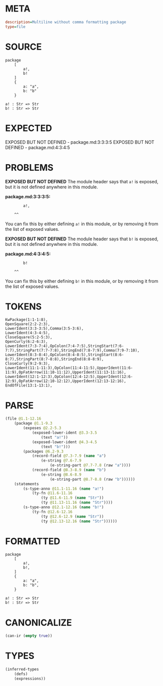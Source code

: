 # META
~~~ini
description=Multiline without comma formatting package
type=file
~~~
# SOURCE
~~~roc
package
	[
		a!,
		b!
	]
	{
		a: "a",
		b: "b"
	}

a! : Str => Str
b! : Str => Str
~~~
# EXPECTED
EXPOSED BUT NOT DEFINED - package.md:3:3:3:5
EXPOSED BUT NOT DEFINED - package.md:4:3:4:5
# PROBLEMS
**EXPOSED BUT NOT DEFINED**
The module header says that `a!` is exposed, but it is not defined anywhere in this module.

**package.md:3:3:3:5:**
```roc
		a!,
```
		^^
You can fix this by either defining `a!` in this module, or by removing it from the list of exposed values.

**EXPOSED BUT NOT DEFINED**
The module header says that `b!` is exposed, but it is not defined anywhere in this module.

**package.md:4:3:4:5:**
```roc
		b!
```
		^^
You can fix this by either defining `b!` in this module, or by removing it from the list of exposed values.

# TOKENS
~~~zig
KwPackage(1:1-1:8),
OpenSquare(2:2-2:3),
LowerIdent(3:3-3:5),Comma(3:5-3:6),
LowerIdent(4:3-4:5),
CloseSquare(5:2-5:3),
OpenCurly(6:2-6:3),
LowerIdent(7:3-7:4),OpColon(7:4-7:5),StringStart(7:6-7:7),StringPart(7:7-7:8),StringEnd(7:8-7:9),Comma(7:9-7:10),
LowerIdent(8:3-8:4),OpColon(8:4-8:5),StringStart(8:6-8:7),StringPart(8:7-8:8),StringEnd(8:8-8:9),
CloseCurly(9:2-9:3),
LowerIdent(11:1-11:3),OpColon(11:4-11:5),UpperIdent(11:6-11:9),OpFatArrow(11:10-11:12),UpperIdent(11:13-11:16),
LowerIdent(12:1-12:3),OpColon(12:4-12:5),UpperIdent(12:6-12:9),OpFatArrow(12:10-12:12),UpperIdent(12:13-12:16),
EndOfFile(13:1-13:1),
~~~
# PARSE
~~~clojure
(file @1.1-12.16
	(package @1.1-9.3
		(exposes @2.2-5.3
			(exposed-lower-ident @3.3-3.5
				(text "a!"))
			(exposed-lower-ident @4.3-4.5
				(text "b!")))
		(packages @6.2-9.3
			(record-field @7.3-7.9 (name "a")
				(e-string @7.6-7.9
					(e-string-part @7.7-7.8 (raw "a"))))
			(record-field @8.3-8.9 (name "b")
				(e-string @8.6-8.9
					(e-string-part @8.7-8.8 (raw "b"))))))
	(statements
		(s-type-anno @11.1-11.16 (name "a!")
			(ty-fn @11.6-11.16
				(ty @11.6-11.9 (name "Str"))
				(ty @11.13-11.16 (name "Str"))))
		(s-type-anno @12.1-12.16 (name "b!")
			(ty-fn @12.6-12.16
				(ty @12.6-12.9 (name "Str"))
				(ty @12.13-12.16 (name "Str"))))))
~~~
# FORMATTED
~~~roc
package
	[
		a!,
		b!,
	]
	{
		a: "a",
		b: "b",
	}

a! : Str => Str
b! : Str => Str
~~~
# CANONICALIZE
~~~clojure
(can-ir (empty true))
~~~
# TYPES
~~~clojure
(inferred-types
	(defs)
	(expressions))
~~~
